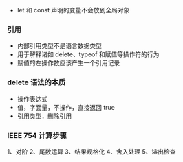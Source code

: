 - let 和 const 声明的变量不会放到全局对象

### 引用

- 内部引用类型不是语言数据类型
- 用于解释诸如 delete、typeof 和赋值等操作符的行为
- 赋值的左操作数应该产生一个引用记录

### delete 语法的本质

- 操作表达式
- 值，字面量，不操作，直接返回 true
- 引用类型，删除引用

### IEEE 754 计算步骤

1、对阶
2、尾数运算
3、结果规格化
4、舍入处理
5、溢出检查
